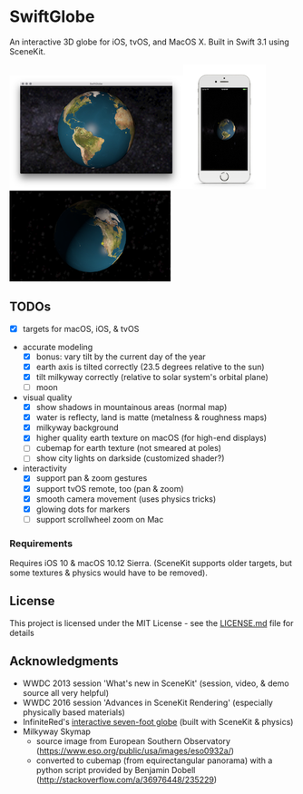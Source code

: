 # SwiftGlobe

An interactive 3D globe for iOS, tvOS, and MacOS X.  Built in Swift 3.1 using SceneKit.


![Screenshot on MacOS X](macos_screen.png)![Screenshot on iOS](ios_screen.png)![Screenshot on tvOS](tv_screen.png)


## TODOs


- [x] targets for macOS, iOS, & tvOS
- accurate modeling
	- [x] bonus: vary tilt by the current day of the year
	- [x] earth axis is tilted correctly (23.5 degrees relative to the sun)
	- [x] tilt milkyway correctly (relative to solar system's orbital plane)
	- [ ] moon
- visual quality
	- [x] show shadows in mountainous areas (normal map)
	- [x] water is reflecty, land is matte (metalness & roughness maps)
	- [x] milkyway background
	- [x] higher quality earth texture on macOS (for high-end displays)
	- [ ] cubemap for earth texture (not smeared at poles)
	- [ ] show city lights on darkside (customized shader?)

- interactivity
	- [x] support pan & zoom gestures
	- [x] support tvOS remote, too (pan & zoom)
	- [x] smooth camera movement (uses physics tricks)
	- [x] glowing dots for markers
	- [ ] support scrollwheel zoom on Mac

### Requirements

Requires iOS 10 & macOS 10.12 Sierra. (SceneKit supports older targets, but some textures & physics would have to be removed).


## License

This project is licensed under the MIT License - see the [LICENSE.md](LICENSE.md) file for details

## Acknowledgments

* WWDC 2013 session 'What's new in SceneKit' (session, video, & demo source all very helpful)
* WWDC 2016 session 'Advances in SceneKit Rendering' (especially physically based materials)
* InfiniteRed's [interactive seven-foot globe](http://infinitered.com/2015/02/10/a-seven-foot-globe-running-on-os-x-and-an-ipad-app-created-using-rubymotion-and-scenekit/) (built with SceneKit & physics) 
* Milkyway Skymap
    * source image from European Southern Observatory (https://www.eso.org/public/usa/images/eso0932a/)
    * converted to cubemap (from equirectangular panorama) with a python script provided by Benjamin Dobell (http://stackoverflow.com/a/36976448/235229)
